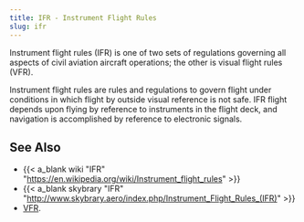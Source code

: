 ```yaml
---
title: IFR - Instrument Flight Rules
slug: ifr
---
```


Instrument flight rules (IFR) is one of two sets of regulations governing all
aspects of civil aviation aircraft operations; the other is visual flight
rules (VFR).

Instrument flight rules  are rules and regulations to govern flight
under conditions in which flight by outside visual reference is not safe.
IFR flight depends upon flying by reference to instruments in the flight deck,
and navigation is accomplished by reference to electronic signals.


## See Also

* {{< a_blank wiki "IFR" "https://en.wikipedia.org/wiki/Instrument_flight_rules" >}}
* {{< a_blank skybrary "IFR" "http://www.skybrary.aero/index.php/Instrument_Flight_Rules_(IFR)" >}}
* [VFR](vfr.md).
